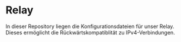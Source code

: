# Relay
In dieser Repository liegen die Konfigurationsdateien für unser Relay. Dieses ermöglicht die Rückwärtskompatiblität zu IPv4-Verbindungen.
